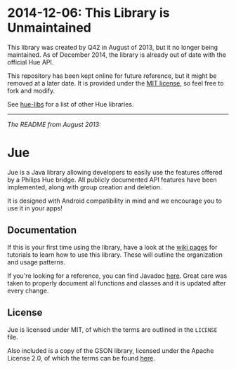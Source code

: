 2014-12-06: This Library is Unmaintained
========================================

This library was created by Q42 in August of 2013, but it no longer being maintained. As of December 2014, the library is already out of date with the official Hue API.

This repository has been kept online for future reference, but it might be removed at a later date. It is provided under the [MIT license](https://github.com/Q42/Jue/blob/master/LICENSE), so feel free to fork and modify.

See [hue-libs](https://github.com/Q42/hue-libs) for a list of other Hue libraries.

<hr> 

_The README from August 2013:_

Jue
===

Jue is a Java library allowing developers to easily use the features offered by a Philips Hue bridge. All publicly documented API features have been implemented, along with group creation and deletion.

It is designed with Android compatibility in mind and we encourage you to use it in your apps!

Documentation
-------------

If this is your first time using the library, have a look at the [wiki pages](https://github.com/Q42/Jue/wiki) for tutorials to learn how to use this library. These will outline the organization and usage patterns.

If you're looking for a reference, you can find Javadoc [here](http://q42.github.io/Jue/). Great care was taken to properly document all functions and classes and it is updated after every change.

License
-------

Jue is licensed under MIT, of which the terms are outlined in the `LICENSE` file.

Also included is a copy of the GSON library, licensed under the Apache License 2.0, of which the terms can be found [here](http://www.apache.org/licenses/LICENSE-2.0).
